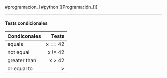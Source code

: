 #programacion_I #python [[Programación_I]]

---

#### Tests condicionales

Condiconales | Tests
:--------------------- | ------------:
equals | x == 42
not equal | x != 42
greater than | x > 42
	or equal to | >


